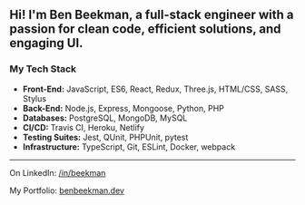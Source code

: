 ## Hi! I'm Ben Beekman, a full-stack engineer with a passion for clean code, efficient solutions, and engaging UI.

### My Tech Stack
* **Front-End:** JavaScript, ES6, React, Redux, Three.js, HTML/CSS, SASS, Stylus
* **Back-End:** Node.js, Express, Mongoose, Python, PHP
* **Databases:** PostgreSQL, MongoDB, MySQL
* **CI/CD:** Travis CI, Heroku, Netlify
* **Testing Suites:** Jest, QUnit, PHPUnit, pytest
* **Infrastructure:** TypeScript, Git, ESLint, Docker, webpack
****

On LinkedIn: [/in/beekman](https://linkedin.com/in/beekman)

My Portfolio: [benbeekman.dev](https://benbeekman.dev)
